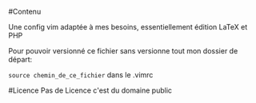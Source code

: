 #Contenu

Une config vim adaptée à mes besoins, essentiellement édition LaTeX et PHP

Pour pouvoir versionné ce fichier sans versionne tout mon dossier de départ:

``source chemin_de_ce_fichier``
dans le .vimrc

#Licence
Pas de Licence c'est du domaine public
